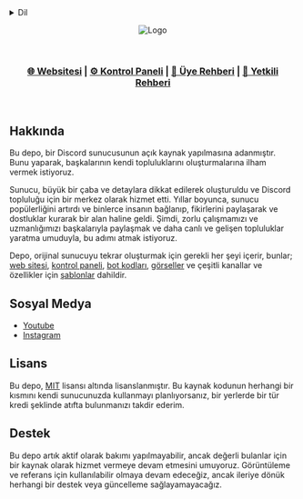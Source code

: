 <details>
  <summary>Dil</summary>
  <p>Farklı bir dil seçmek, tüm web sitesi içeriğini seçtiğiniz dile uyarlayacak veya sizi site'nin ilgili dil özgü spesifik versiyonuna yönlendirecektir.</p>
  <p><b>&gt;🇹🇷|Türkçe&lt;</b><br>
  <a href="https://github.com/Laernos/PatatesSevenler/blob/main/README.md">🇺🇸|English</a></p>
</details>

<p align="center">
  <img src="https://i.imgur.com/OaqveQp.png" alt="Logo"/>
</p>


<br>

<h3 align="center">
<a href=https://patates-website.vercel.app/>🌐 Websitesi</a> |
<a href=https://dashboard-html.vercel.app/>⚙️ Kontrol Paneli</a> |
<a href=https://laernos.gitbook.io/patates-sevenler>📖 Üye Rehberi</a> |
<a href=https://laernos.gitbook.io/mod-docs/>📖 Yetkili Rehberi</a>
</h3>

<br>


## Hakkında

Bu depo, bir Discord sunucusunun açık kaynak yapılmasına adanmıştır. Bunu yaparak, başkalarının kendi topluluklarını oluşturmalarına ilham vermek istiyoruz.

Sunucu, büyük bir çaba ve detaylara dikkat edilerek oluşturuldu ve Discord topluluğu için bir merkez olarak hizmet etti. Yıllar boyunca, sunucu popülerliğini artırdı ve binlerce insanın bağlanıp, fikirlerini paylaşarak ve dostluklar kurarak bir alan haline geldi. Şimdi, zorlu çalışmamızı ve uzmanlığımızı başkalarıyla paylaşmak ve daha canlı ve gelişen topluluklar yaratma umuduyla, bu adımı atmak istiyoruz.

Depo, orijinal sunucuyu tekrar oluşturmak için gerekli her şeyi içerir, bunlar; [web sitesi](https://github.com/Laernos/PatatesSevenler/tree/main/Website), [kontrol paneli](https://github.com/Laernos/PatatesSevenler/tree/main/Dashboard), [bot kodları](https://github.com/Laernos/PatatesSevenler/tree/main/Yagpdb-CC), [görseller](https://github.com/Laernos/PatatesSevenler/tree/main/Visuals) ve çeşitli kanallar ve özellikler için [şablonlar](https://github.com/Laernos/PatatesSevenler/releases) dahildir.



## Sosyal Medya

* [Youtube](https://www.youtube.com/@patatessevenler6376)
* [Instagram](https://www.instagram.com/patates_sevenler/) 

## Lisans

Bu depo, [MIT](LICENSE) lisansı altında lisanslanmıştır. Bu kaynak kodunun herhangi bir kısmını kendi sunucunuzda kullanmayı planlıyorsanız, bir yerlerde bir tür kredi şeklinde atıfta bulunmanızı takdir ederim.

## Destek

Bu depo artık aktif olarak bakımı yapılmayabilir, ancak değerli bulanlar için bir kaynak olarak hizmet vermeye devam etmesini umuyoruz. Görüntüleme ve referans için kullanılabilir olmaya devam edeceğiz, ancak ileriye dönük herhangi bir destek veya güncelleme sağlayamayacağız.
